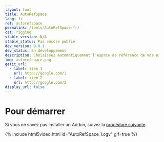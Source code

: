 ```yaml
---
layout: tool
title: AutoRefSpace
lang: fr
ref: autorefspace
permalink: /tools/AutoRefSpace-fr/
cat: rigging
stable_version: N/A
stable_status: Pas encore publié
dev_version: 0.0.1
dev_status: En développement
description: Choisissez automatiquement l'espace de référence de vos os
img: autorefspace.png
getit_url:
  - label: item 1
    url: http://google.com/1
  - label: item 2
    url: http://google.com/2
display_url: false
---
```


# Pour démarrer
Si vous ne savez pas installer un Addon, suivez la [procédure suivante]({{site.base_url}}/AddonInstallation-fr/).  

{% include html5video.html id="AutoRefSpace_1.ogv" gif=true %}
